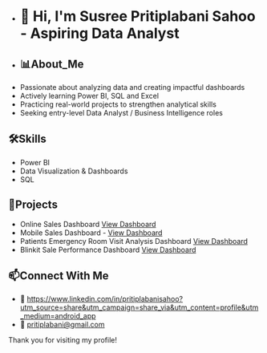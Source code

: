 -  # 👋 Hi, I'm Susree Pritiplabani Sahoo - Aspiring Data Analyst 
- ##  📊About_Me
- Passionate about analyzing data and creating impactful dashboards
- Actively learning Power BI, SQL and Excel
- Practicing real-world projects to strengthen analytical skills
- Seeking entry-level Data Analyst / Business Intelligence roles

## 🛠Skills
- Power BI
- Data Visualization & Dashboards
- SQL

## 🚀Projects
- Online Sales Dashboard <a href="https://github.com/priti7540/Online-Sales-Dashboard/blob/main/Onln%20sale%20dashboard.png">View Dashboard</a>
- Mobile Sales Dashboard - <a href="https://github.com/priti7540/Mobile-Sales-Dashboard/blob/main/Mob%20sales%20dashboard.png">View Dashboard</a>
- Patients Emergency Room Visit Analysis Dashboard <a href="https://github.com/priti7540/Patients-Emergency-Room-Visit-Analysis-Dashboard/blob/main/Hospital%20Dashboard.png">View Dashboard</a>
- Blinkit Sale Performance Dashboard <a href="https://github.com/priti7540/Blinkit-Sale-Performance-Dashboard/blob/main/Blinkit%20Dashboard.png">View Dashboard</a>

##  📫Connect With Me
- 🔗 https://www.linkedin.com/in/pritiplabanisahoo?utm_source=share&utm_campaign=share_via&utm_content=profile&utm_medium=android_app
- 📧 pritiplabani@gmail.com

Thank you for visiting my profile!




<!---
priti7540/priti7540 is a ✨ special ✨ repository because its `README.md` (this file) appears on your GitHub profile.
You can click the Preview link to take a look at your changes.
--->
